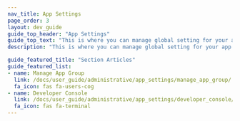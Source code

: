 ```yaml
---
nav_title: App Settings
page_order: 3
layout: dev_guide
guide_top_header: "App Settings"
guide_top_text: "This is where you can manage global setting for your app group, custom events, and more. Developers may find the Developer Console useful, while marketers may want to set up custom events and attributes."
description: "This is where you can manage global setting for your app group, custom events, and more. Developers may find the Developer Console useful, while marketers may want to set up custom events and attributes."

guide_featured_title: "Section Articles"
guide_featured_list:
- name: Manage App Group
  link: /docs/user_guide/administrative/app_settings/manage_app_group/
  fa_icon: fas fa-users-cog
- name: Developer Console
  link: /docs/user_guide/administrative/app_settings/developer_console/
  fa_icon: fas fa-terminal
---
```

